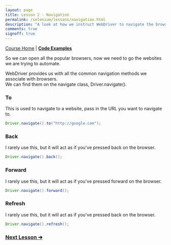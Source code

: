 ```yaml
---
layout: page
title: Lesson 2 - Navigation
permalink: /selenium/lessons/navigation.html
description: "A look at how we instruct WebDriver to navigate the browser"
comments: true
signoff: true
---
```

[Course Home](../course) \| [**Code Examples**](https://github.com/FriendlyTester/Selenium-WebDriver-Examples/blob/master/java/src/test/java/lessons/B_Navigation.java)

So we can open all the popular browsers, now we need to go the websites we are trying to automate.

WebDriver provides us with all the common navigation methods we associate with browsers.  
We can find them on the navigate class, Driver.navigate().

### To
This is used to navigate to a website, pass in the URL you want to navigate to.
```java
Driver.navigate().to("http://google.com");
```

### Back
I rarely use this, but it will act as if you've pressed back on the browser.
```java
Driver.navigate().back();
```

### Forward
I rarely use this, but it will act as if you've pressed forward on the browser.
```java
Driver.navigate().forward();
```

### Refresh
I rarely use this, but it will act as if you've pressed back on the browser.
```java
Driver.navigate().refresh();
```

### [Next Lesson &#10132;](../lessons/locators)